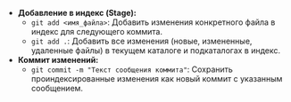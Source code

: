 *   **Добавление в индекс (Stage):**
    *   `git add <имя_файла>`: Добавить изменения конкретного файла в индекс для следующего коммита.
    *   `git add .`: Добавить все изменения (новые, измененные, удаленные файлы) в текущем каталоге и подкаталогах в индекс.
*   **Коммит изменений:**
    *   `git commit -m "Текст сообщения коммита"`: Сохранить проиндексированные изменения как новый коммит с указанным сообщением.